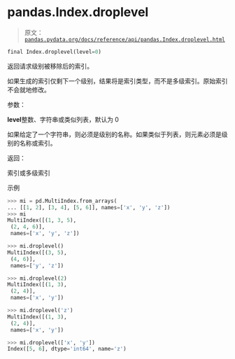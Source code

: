 # pandas.Index.droplevel

> 原文：[`pandas.pydata.org/docs/reference/api/pandas.Index.droplevel.html`](https://pandas.pydata.org/docs/reference/api/pandas.Index.droplevel.html)

```py
final Index.droplevel(level=0)
```

返回请求级别被移除后的索引。

如果生成的索引仅剩下一个级别，结果将是索引类型，而不是多级索引。原始索引不会就地修改。

参数：

**level**整数、字符串或类似列表，默认为 0

如果给定了一个字符串，则必须是级别的名称。如果类似于列表，则元素必须是级别的名称或索引。

返回：

索引或多级索引

示例

```py
>>> mi = pd.MultiIndex.from_arrays(
... [[1, 2], [3, 4], [5, 6]], names=['x', 'y', 'z'])
>>> mi
MultiIndex([(1, 3, 5),
 (2, 4, 6)],
 names=['x', 'y', 'z']) 
```

```py
>>> mi.droplevel()
MultiIndex([(3, 5),
 (4, 6)],
 names=['y', 'z']) 
```

```py
>>> mi.droplevel(2)
MultiIndex([(1, 3),
 (2, 4)],
 names=['x', 'y']) 
```

```py
>>> mi.droplevel('z')
MultiIndex([(1, 3),
 (2, 4)],
 names=['x', 'y']) 
```

```py
>>> mi.droplevel(['x', 'y'])
Index([5, 6], dtype='int64', name='z') 
```
